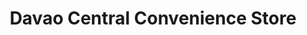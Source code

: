 ---
title: "Davao Central Convenience Store"
url: /davao-city/davao-central-convenience-store-villarosa-street/
shop: Lebensmittel
---